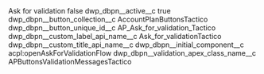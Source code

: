 <?xml version="1.0" encoding="UTF-8"?>
<CustomMetadata xmlns="http://soap.sforce.com/2006/04/metadata" xmlns:xsi="http://www.w3.org/2001/XMLSchema-instance" xmlns:xsd="http://www.w3.org/2001/XMLSchema">
    <label>Ask for validation</label>
    <protected>false</protected>
    <values>
        <field>dwp_dbpn__active__c</field>
        <value xsi:type="xsd:boolean">true</value>
    </values>
    <values>
        <field>dwp_dbpn__button_collection__c</field>
        <value xsi:type="xsd:string">AccountPlanButtonsTactico</value>
    </values>
    <values>
        <field>dwp_dbpn__button_unique_id__c</field>
        <value xsi:type="xsd:string">AP_Ask_for_validation_Tactico</value>
    </values>
    <values>
        <field>dwp_dbpn__custom_label_api_name__c</field>
        <value xsi:type="xsd:string">Ask_for_validationTactico</value>
    </values>
    <values>
        <field>dwp_dbpn__custom_title_api_name__c</field>
        <value xsi:nil="true"/>
    </values>
    <values>
        <field>dwp_dbpn__initial_component__c</field>
        <value xsi:type="xsd:string">acpl:openAskForValidationFlow</value>
    </values>
    <values>
        <field>dwp_dbpn__validation_apex_class_name__c</field>
        <value xsi:type="xsd:string">APButtonsValidationMessagesTactico</value>
    </values>
</CustomMetadata>
